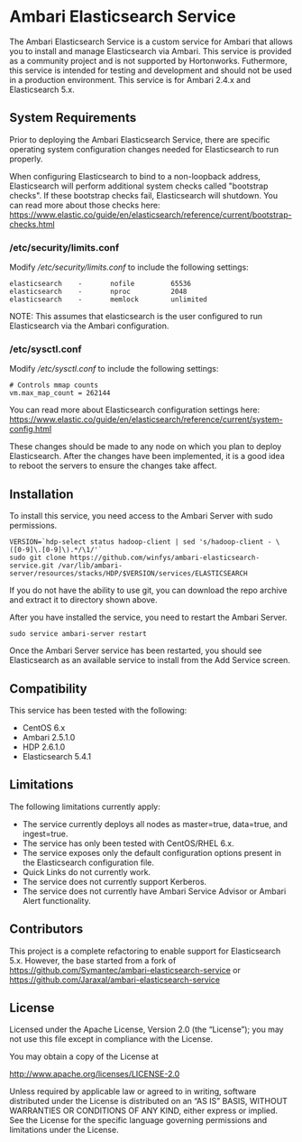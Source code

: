 # Ambari Elasticsearch Service

The Ambari Elasticsearch Service is a custom service for Ambari that allows you to install and manage Elasticsearch via Ambari.  This service is provided as a community project and is not supported by Hortonworks.  Futhermore, this service is intended for testing and development and should not be used in a production environment.  This service is for Ambari 2.4.x and Elasticsearch 5.x.

## System Requirements

Prior to deploying the Ambari Elasticsearch Service, there are specific operating system configuration changes needed for Elasticsearch to run properly.

When configuring Elasticsearch to bind to a non-loopback address, Elasticsearch will perform additional system checks called "bootstrap checks".  If these bootstrap checks fail, Elasticsearch will shutdown.  You can read more about those checks here: <https://www.elastic.co/guide/en/elasticsearch/reference/current/bootstrap-checks.html>

### /etc/security/limits.conf

Modify */etc/security/limits.conf* to include the following settings:

```
elasticsearch    -       nofile         65536
elasticsearch    -       nproc          2048
elasticsearch    -       memlock        unlimited
```

NOTE: This assumes that elasticsearch is the user configured to run Elasticsearch via the Ambari configuration.

### /etc/sysctl.conf

Modify */etc/sysctl.conf* to include the following settings:

```
# Controls mmap counts
vm.max_map_count = 262144
```

You can read more about Elasticsearch configuration settings here: <https://www.elastic.co/guide/en/elasticsearch/reference/current/system-config.html>

These changes should be made to any node on which you plan to deploy Elasticsearch.  After the changes have been implemented, it is a good idea to reboot the servers to ensure the changes take affect.

## Installation

To install this service, you need access to the Ambari Server with sudo permissions.

```
VERSION=`hdp-select status hadoop-client | sed 's/hadoop-client - \([0-9]\.[0-9]\).*/\1/'`
sudo git clone https://github.com/winfys/ambari-elasticsearch-service.git /var/lib/ambari-server/resources/stacks/HDP/$VERSION/services/ELASTICSEARCH
```

If you do not have the ability to use git, you can download the repo archive and extract it to directory shown above.

After you have installed the service, you need to restart the Ambari Server.

```
sudo service ambari-server restart
```

Once the Ambari Server service has been restarted, you should see Elasticsearch as an available service to install from the Add Service screen.

## Compatibility

This service has been tested with the following:

- CentOS 6.x
- Ambari 2.5.1.0
- HDP 2.6.1.0
- Elasticsearch 5.4.1

## Limitations

The following limitations currently apply:

- The service currently deploys all nodes as master=true, data=true, and ingest=true.
- The service has only been tested with CentOS/RHEL 6.x.
- The service exposes only the default configuration options present in the Elasticsearch configuration file.
- Quick Links do not currently work.
- The service does not currently support Kerberos.
- The service does not currently have Ambari Service Advisor or Ambari Alert functionality.

## Contributors

This project is a complete refactoring to enable support for Elasticsearch 5.x.  However, the base started from a fork of <https://github.com/Symantec/ambari-elasticsearch-service> or https://github.com/Jaraxal/ambari-elasticsearch-service 

## License

Licensed under the Apache License, Version 2.0 (the “License”); you may not use this file except in compliance with the License.

You may obtain a copy of the License at

<http://www.apache.org/licenses/LICENSE-2.0>

Unless required by applicable law or agreed to in writing, software distributed under the License is distributed on an “AS IS” BASIS, WITHOUT WARRANTIES OR CONDITIONS OF ANY KIND, either express or implied. See the License for the specific language governing permissions and limitations under the License.
